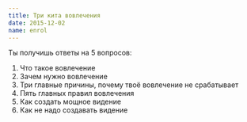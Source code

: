 ```yaml
---
title: Три кита вовлечения
date: 2015-12-02
name: enrol
---
```


Ты получишь ответы на 5 вопросов:

1. Что такое вовлечение
2. Зачем нужно вовлечение
3. Три главные причины, почему твоё вовлечение не срабатывает
4. Пять главных правил вовлечения
5. Как создать мощное видение
6. Как не надо создавать видение
